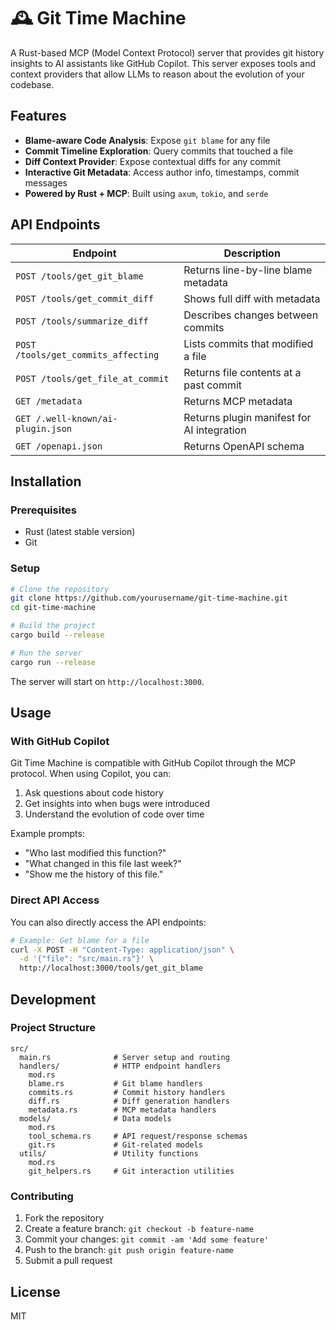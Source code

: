 # 🕰️ Git Time Machine

A Rust-based MCP (Model Context Protocol) server that provides git history insights to AI assistants like GitHub Copilot. This server exposes tools and context providers that allow LLMs to reason about the evolution of your codebase.

## Features

- **Blame-aware Code Analysis**: Expose `git blame` for any file
- **Commit Timeline Exploration**: Query commits that touched a file
- **Diff Context Provider**: Expose contextual diffs for any commit
- **Interactive Git Metadata**: Access author info, timestamps, commit messages
- **Powered by Rust + MCP**: Built using `axum`, `tokio`, and `serde`

## API Endpoints

| Endpoint | Description |
|---|---|
| `POST /tools/get_git_blame` | Returns line-by-line blame metadata |
| `POST /tools/get_commit_diff` | Shows full diff with metadata |
| `POST /tools/summarize_diff` | Describes changes between commits |
| `POST /tools/get_commits_affecting` | Lists commits that modified a file |
| `POST /tools/get_file_at_commit` | Returns file contents at a past commit |
| `GET /metadata` | Returns MCP metadata |
| `GET /.well-known/ai-plugin.json` | Returns plugin manifest for AI integration |
| `GET /openapi.json` | Returns OpenAPI schema |

## Installation

### Prerequisites

- Rust (latest stable version)
- Git

### Setup

```bash
# Clone the repository
git clone https://github.com/yourusername/git-time-machine.git
cd git-time-machine

# Build the project
cargo build --release

# Run the server
cargo run --release
```

The server will start on `http://localhost:3000`.

## Usage

### With GitHub Copilot

Git Time Machine is compatible with GitHub Copilot through the MCP protocol. When using Copilot, you can:

1. Ask questions about code history
2. Get insights into when bugs were introduced
3. Understand the evolution of code over time

Example prompts:
- "Who last modified this function?"
- "What changed in this file last week?"
- "Show me the history of this file."

### Direct API Access

You can also directly access the API endpoints:

```bash
# Example: Get blame for a file
curl -X POST -H "Content-Type: application/json" \
  -d '{"file": "src/main.rs"}' \
  http://localhost:3000/tools/get_git_blame
```

## Development

### Project Structure

```
src/
  main.rs              # Server setup and routing
  handlers/            # HTTP endpoint handlers
    mod.rs
    blame.rs           # Git blame handlers
    commits.rs         # Commit history handlers
    diff.rs            # Diff generation handlers
    metadata.rs        # MCP metadata handlers
  models/              # Data models
    mod.rs
    tool_schema.rs     # API request/response schemas
    git.rs             # Git-related models
  utils/               # Utility functions
    mod.rs
    git_helpers.rs     # Git interaction utilities
```

### Contributing

1. Fork the repository
2. Create a feature branch: `git checkout -b feature-name`
3. Commit your changes: `git commit -am 'Add some feature'`
4. Push to the branch: `git push origin feature-name`
5. Submit a pull request

## License

MIT
